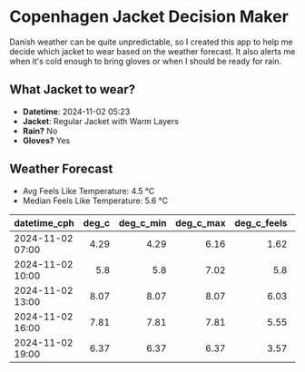 
# Copenhagen Jacket Decision Maker

Danish weather can be quite unpredictable, so I created this app to help me decide which jacket to wear based on the weather forecast. 
It also alerts me when it's cold enough to bring gloves or when I should be ready for rain.

## What Jacket to wear?

- **Datetime**: 2024-11-02 05:23
- **Jacket**: Regular Jacket with Warm Layers
- **Rain?** No
- **Gloves?** Yes

## Weather Forecast
- Avg Feels Like Temperature: 4.5 °C
- Median Feels Like Temperature: 5.6 °C

| datetime_cph     |   deg_c |   deg_c_min |   deg_c_max |   deg_c_feels | weather   | wind   | rain   |
|:-----------------|--------:|------------:|------------:|--------------:|:----------|:-------|:-------|
| 2024-11-02 07:00 |    4.29 |        4.29 |        6.16 |          1.62 | Clouds    | Low    | None   |
| 2024-11-02 10:00 |    5.8  |        5.8  |        7.02 |          5.8  | Clouds    | Low    | None   |
| 2024-11-02 13:00 |    8.07 |        8.07 |        8.07 |          6.03 | Clouds    | Low    | None   |
| 2024-11-02 16:00 |    7.81 |        7.81 |        7.81 |          5.55 | Clouds    | Low    | None   |
| 2024-11-02 19:00 |    6.37 |        6.37 |        6.37 |          3.57 | Clouds    | Low    | None   |
        